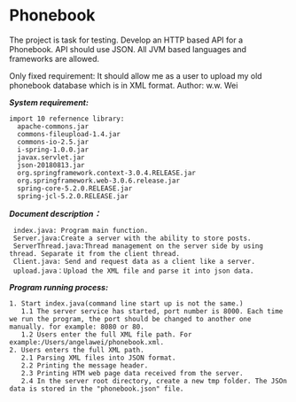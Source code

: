 # Phonebook
The project is task for testing. 
Develop an HTTP based API for a Phonebook. API should use JSON. All JVM based languages and frameworks are allowed.

Only fixed requirement: It should allow me as a user to upload my old phonebook database which is in XML format.
Author: w.w. Wei


***System requirement:*** 

    import 10 refernence library: 
      apache-commons.jar
      commons-fileupload-1.4.jar
      commons-io-2.5.jar
      i-spring-1.0.0.jar
      javax.servlet.jar
      json-20180813.jar
      org.springframework.context-3.0.4.RELEASE.jar
      org.springframework.web-3.0.6.release.jar
      spring-core-5.2.0.RELEASE.jar
      spring-jcl-5.2.0.RELEASE.jar

***Document description：***

     index.java: Program main function.
     Server.java:Create a server with the ability to store posts.
     ServerThread.java:Thread management on the server side by using thread. Separate it from the client thread.
     Client.java: Send and request data as a client like a server.
     upload.java：Upload the XML file and parse it into json data.
     
***Program running process:***

    1. Start index.java(command line start up is not the same.)
       1.1 The server service has started, port number is 8000. Each time we run the program, the port should be changed to another one manually. for example: 8080 or 80.
       1.2 Users enter the full XML file path. For example:/Users/angelawei/phonebook.xml.
    2. Users enters the full XML path.
       2.1 Parsing XML files into JSON format.
       2.2 Printing the message header.
       2.3 Printing HTM web page data received from the server.
       2.4 In the server root directory, create a new tmp folder. The JSOn data is stored in the "phonebook.json" file.
       
       

